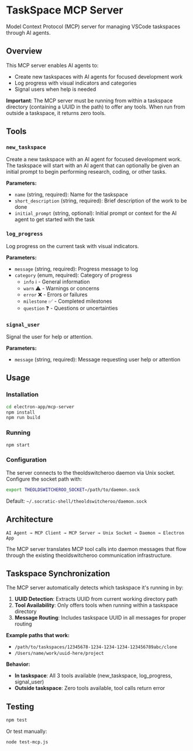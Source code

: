 # TaskSpace MCP Server

Model Context Protocol (MCP) server for managing VSCode taskspaces through AI agents.

## Overview

This MCP server enables AI agents to:
- Create new taskspaces with AI agents for focused development work
- Log progress with visual indicators and categories
- Signal users when help is needed

**Important**: The MCP server must be running from within a taskspace directory (containing a UUID in the path) to offer any tools. When run from outside a taskspace, it returns zero tools.

## Tools

### `new_taskspace`
Create a new taskspace with an AI agent for focused development work. The taskspace will start with an AI agent that can optionally be given an initial prompt to begin performing research, coding, or other tasks.

**Parameters:**
- `name` (string, required): Name for the taskspace
- `short_description` (string, required): Brief description of the work to be done  
- `initial_prompt` (string, optional): Initial prompt or context for the AI agent to get started with the task

### `log_progress`
Log progress on the current task with visual indicators.

**Parameters:**
- `message` (string, required): Progress message to log
- `category` (enum, required): Category of progress
  - `info` ℹ️ - General information
  - `warn` ⚠️ - Warnings or concerns
  - `error` ❌ - Errors or failures
  - `milestone` ✅ - Completed milestones
  - `question` ❓ - Questions or uncertainties

### `signal_user`
Signal the user for help or attention.

**Parameters:**
- `message` (string, required): Message requesting user help or attention

## Usage

### Installation
```bash
cd electron-app/mcp-server
npm install
npm run build
```

### Running
```bash
npm start
```

### Configuration
The server connects to the theoldswitcheroo daemon via Unix socket. Configure the socket path with:
```bash
export THEOLDSWITCHEROO_SOCKET=/path/to/daemon.sock
```

Default: `~/.socratic-shell/theoldswitcheroo/daemon.sock`

## Architecture

```
AI Agent → MCP Client → MCP Server → Unix Socket → Daemon → Electron App
```

The MCP server translates MCP tool calls into daemon messages that flow through the existing theoldswitcheroo communication infrastructure.

## Taskspace Synchronization

The MCP server automatically detects which taskspace it's running in by:

1. **UUID Detection**: Extracts UUID from current working directory path
2. **Tool Availability**: Only offers tools when running within a taskspace directory
3. **Message Routing**: Includes taskspace UUID in all messages for proper routing

**Example paths that work:**
- `/path/to/taskspaces/12345678-1234-1234-1234-123456789abc/clone`
- `/Users/name/work/uuid-here/project`

**Behavior:**
- **In taskspace**: All 3 tools available (new_taskspace, log_progress, signal_user)
- **Outside taskspace**: Zero tools available, tool calls return error

## Testing

```bash
npm test
```

Or test manually:
```bash
node test-mcp.js
```

